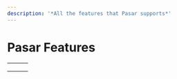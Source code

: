```yaml
---
description: '*All the features that Pasar supports*'
---
```


# Pasar Features

|   |   |   |
| - | - | - |
|   |   |   |
|   |   |   |
|   |   |   |
